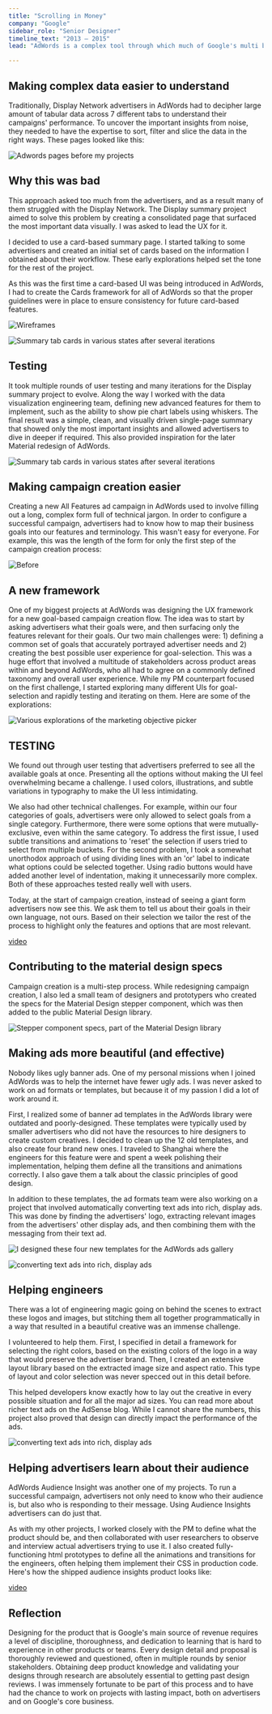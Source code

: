 ```yaml
---
title: "Scrolling in Money"
company: "Google"
sidebar_role: "Senior Designer"
timeline_text: "2013 — 2015"
lead: "AdWords is a complex tool through which much of Google's multi billion dollar advertising revenue is generated. During my time in AdWords UX, I focused on creating a more human experience for advertisers to help them better understand their data and make better decisions for their business. Here are some of the projects that I delivered on."

---
```


## Making complex data easier to understand

Traditionally, Display Network advertisers in AdWords had to decipher large amount of tabular data across 7 different tabs to understand their campaigns' performance. To uncover the important insights from noise, they needed to have the expertise to sort, filter and slice the data in the right ways. These pages looked like this:

<!-- type: image-full-width -->
![Adwords pages before my projects](/images/scrolling-in-money/before.webp)

## Why this was bad

This approach asked too much from the advertisers, and as a result many of them struggled with the Display Network. The Display summary project aimed to solve this problem by creating a consolidated page that surfaced the most important data visually. I was asked to lead the UX for it. 


I decided to use a card-based summary page. I started talking to some advertisers and created an initial set of cards based on the information I obtained about their workflow. These early explorations helped set the tone for the rest of the project.

As this was the first time a card-based UI was being introduced in AdWords, I had to create the Cards framework for all of AdWords so that the proper guidelines were in place to ensure consistency for future card-based features.

<!-- type: image-full-width -->
![Wireframes](/images/scrolling-in-money/wireframes.webp)

<!-- type: image-full-width -->
![Summary tab cards in various states after several iterations](/images/scrolling-in-money/cards.webp)

## Testing

It took multiple rounds of user testing and many iterations for the Display summary project to evolve. Along the way I worked with the data visualization engineering team, defining new advanced features for them to implement, such as the ability to show pie chart labels using whiskers. The final result was a simple, clean, and visually driven single-page summary that showed only the most important insights and allowed advertisers to dive in deeper if required. This also provided inspiration for the later Material redesign of AdWords.

<!-- type: image-full-width -->
![Summary tab cards in various states after several iterations](/images/scrolling-in-money/summary-final.webp)

## Making campaign creation easier

Creating a new All Features ad campaign in AdWords used to involve filling out a long, complex form full of technical jargon. In order to configure a successful campaign, advertisers had to know how to map their business goals into our features and terminology. This wasn't easy for everyone. For example, this was the length of the form for only the first step of the campaign creation process:

<!-- type: image-full-width -->
![Before](/images/scrolling-in-money/campaign-before.webp)

## A new framework

One of my biggest projects at AdWords was designing the UX framework for a new goal-based campaign creation flow. The idea was to start by asking advertisers what their goals were, and then surfacing only the features relevant for their goals. Our two main challenges were: 1) defining a common set of goals that accurately portrayed advertiser needs and 2) creating the best possible user experience for goal-selection. This was a huge effort that involved a multitude of stakeholders across product areas within and beyond AdWords, who all had to agree on a commonly defined taxonomy and overall user experience.
While my PM counterpart focused on the first challenge, I started exploring many different UIs for goal-selection and rapidly testing and iterating on them. Here are some of the explorations:

<!-- type: image-full-width -->
![Various explorations of the marketing objective picker](/images/scrolling-in-money/campaign-explorations.webp)

## TESTING

We found out through user testing that advertisers preferred to see all the available goals at once. Presenting all the options without making the UI feel overwhelming became a challenge. I used colors, illustrations, and subtle variations in typography to make the UI less intimidating. 

We also had other technical challenges. For example, within our four categories of goals, advertisers were only allowed to select goals from a single category. Furthermore, there were some options that were mutually-exclusive, even within the same category. To address the first issue, I used subtle transitions and animations to 'reset' the selection if users tried to select from multiple buckets. For the second problem, I took a somewhat unorthodox approach of using dividing lines with an 'or' label to indicate what options could be selected together. Using radio buttons would have added another level of indentation, making it unnecessarily more complex. Both of these approaches tested really well with users.

Today, at the start of campaign creation, instead of seeing a giant form advertisers now see this. We ask them to tell us about their goals in their own language, not ours. Based on their selection we tailor the rest of the process to highlight only the features and options that are most relevant.

<!-- type: video -->
[video](/videos/compressed/compass-white.mp4)

## Contributing to the material design specs

Campaign creation is a multi-step process. While redesigning campaign creation, I also led a small team of designers and prototypers who created the specs for the Material Design stepper component, which was then added to the public Material Design library.

<!-- type: image-full-width -->
![Stepper component specs, part of the Material Design library](/images/scrolling-in-money/stepper.webp)

## Making ads more beautiful (and effective)

Nobody likes ugly banner ads. One of my personal missions when I joined AdWords was to help the internet have fewer ugly ads. I was never asked to work on ad formats or templates, but because it of my passion I did a lot of work around it.

First, I realized some of banner ad templates in the AdWords library were outdated and poorly-designed. These templates were typically used by smaller advertisers who did not have the resources to hire designers to create custom creatives. I decided to clean up the 12 old templates, and also create four brand new ones. I traveled to Shanghai where the engineers for this feature were and spent a week polishing their implementation, helping them define all the transitions and animations correctly. I also gave them a talk about the classic principles of good design.

In addition to these templates, the ad formats team were also working on a project that involved automatically converting text ads into rich, display ads. This was done by finding the advertisers' logo, extracting relevant images from the advertisers' other display ads, and then combining them with the messaging from their text ad. 

<!-- type: image-full-width -->
![I designed these four new templates for the AdWords ads gallery](/images/scrolling-in-money/new-ads.webp)

<!-- type: image-full-width -->
![converting text ads into rich, display ads](/images/scrolling-in-money/rich-ads.webp)

## Helping engineers
There was a lot of engineering magic going on behind the scenes to extract these logos and images, but stitching them all together programmatically in a way that resulted in a beautiful creative was an immense challenge.

I volunteered to help them. First, I specified in detail a framework for selecting the right colors, based on the existing colors of the logo in a way that would preserve the advertiser brand. Then, I created an extensive layout library based on the extracted image size and aspect ratio. This type of layout and color selection was never specced out in this detail before.

This helped developers know exactly how to lay out the creative in every possible situation and for all the major ad sizes. You can read more about richer text ads on the AdSense blog. While I cannot share the numbers, this project also proved that design can directly impact the performance of the ads.

<!-- type: image-full-width -->
![converting text ads into rich, display ads](/images/scrolling-in-money/rich-text-ads.webp)

## Helping advertisers learn about their audience

AdWords Audience Insight was another one of my projects. To run a successful campaign, advertisers not only need to know who their audience is, but also who is responding to their message. Using Audience Insights advertisers can do just that.

As with my other projects, I worked closely with the PM to define what the product should be, and then collaborated with user researchers to observe and interview actual advertisers trying to use it. I also created fully-functioning html prototypes to define all the animations and transitions for the engineers, often helping them implement their CSS in production code. Here's how the shipped audience insights product looks like:

<!-- type: video -->
[video](/videos/compressed/audience.mp4)

## Reflection

Designing for the product that is Google's main source of revenue requires a level of discipline, thoroughness, and dedication to learning that is hard to experience in other products or teams. Every design detail and proposal is thoroughly reviewed and questioned, often in multiple rounds by senior stakeholders. Obtaining deep product knowledge and validating your designs through research are absolutely essential to getting past design reviews. I was immensely fortunate to be part of this process and to have had the chance to work on projects with lasting impact, both on advertisers and on Google's core business.